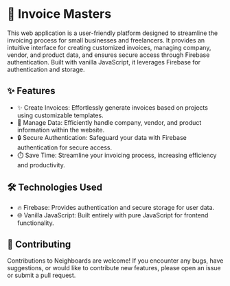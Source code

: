 # 🧾 Invoice Masters

This web application is a user-friendly platform designed to streamline the invoicing process for small businesses and freelancers. It provides an intuitive interface for creating customized invoices, managing company, vendor, and product data, and ensures secure access through Firebase authentication. Built with vanilla JavaScript, it leverages Firebase for authentication and storage.

## ✨ Features

- ✨ Create Invoices: Effortlessly generate invoices based on projects using customizable templates.
- 🏢 Manage Data: Efficiently handle company, vendor, and product information within the website.
- 🔒 Secure Authentication: Safeguard your data with Firebase authentication for secure access.
- ⏱️ Save Time: Streamline your invoicing process, increasing efficiency and productivity.

## 🛠️ Technologies Used

- 🔥 Firebase: Provides authentication and secure storage for user data.
- 🌐 Vanilla JavaScript: Built entirely with pure JavaScript for frontend functionality.

## 🤝 Contributing

Contributions to Neighboards are welcome! If you encounter any bugs, have suggestions, or would like to contribute new features, please open an issue or submit a pull request.





